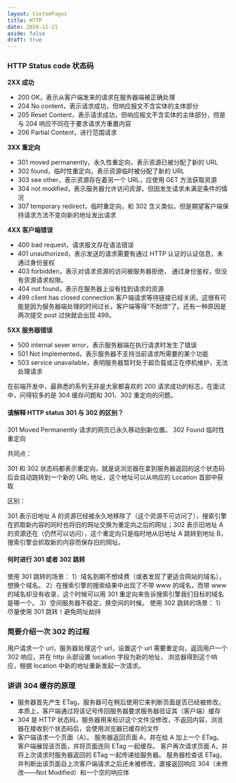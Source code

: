 ```yaml
---
layout: CustomPages
title: HTTP
date: 2020-11-21
aside: false
draft: true
---
```


### HTTP Status code 状态码

**2XX 成功**

- 200 OK，表示从客户端发来的请求在服务器端被正确处理
- 204 No content，表示请求成功，但响应报文不含实体的主体部分
- 205 Reset Content，表示请求成功，但响应报文不含实体的主体部分，但是与 204 响应不同在于要求请求方重置内容
- 206 Partial Content，进行范围请求

**3XX 重定向**

- 301 moved permanently，永久性重定向，表示资源已被分配了新的 URL
- 302 found，临时性重定向，表示资源临时被分配了新的 URL
- 303 see other，表示资源存在着另一个 URL，应使用 GET 方法获取资源
- 304 not modified，表示服务器允许访问资源，但因发生请求未满足条件的情况
- 307 temporary redirect，临时重定向，和 302 含义类似，但是期望客户端保持请求方法不变向新的地址发出请求

**4XX 客户端错误**

- 400 bad request，请求报文存在语法错误
- 401 unauthorized，表示发送的请求需要有通过 HTTP 认证的认证信息，未通过身份鉴权
- 403 forbidden，表示对请求资源的访问被服务器拒绝， 通过身份鉴权，但没有资源请求权限。
- 404 not found，表示在服务器上没有找到请求的资源
- 499 client has closed connection 客户端请求等待链接已经关闭，这很有可能是因为服务器端处理的时间过长，客户端等得“不耐烦”了。还有一种原因是两次提交 post 过快就会出现 499。

**5XX 服务器错误**

- 500 internal sever error，表示服务器端在执行请求时发生了错误
- 501 Not Implemented，表示服务器不支持当前请求所需要的某个功能
- 503 service unavailable，表明服务器暂时处于超负载或正在停机维护，无法处理请求

在前端开发中，最熟悉的系列无非是大家都喜欢的 200 请求成功的标志，在面试中，问得较多的是 304 缓存问题和 301、302 重定向的问题。

#### 请解释 HTTP status 301 与 302 的区别？

301 Moved Permanently 请求的网页已永久移动到新位置。
302 Found 临时性重定向

共同点：

301 和 302 状态码都表示重定向，就是说浏览器在拿到服务器返回的这个状态码后会自动跳转到一个新的 URL 地址，这个地址可以从响应的 Location 首部中获取

区别：

301 表示旧地址 A 的资源已经被永久地移除了（这个资源不可访问了），搜索引擎在抓取新内容的同时也将旧的网址交换为重定向之后的网址；302 表示旧地址 A 的资源还在（仍然可以访问），这个重定向只是临时地从旧地址 A 跳转到地址 B，搜索引擎会抓取新的内容而保存旧的网址。

#### 何时进行 301 或者 302 跳转

使用 301 跳转的场景：
1）域名到期不想续费（或者发现了更适合网站的域名），想换个域名。
2）在搜索引擎的搜索结果中出现了不带 www 的域名，而带 www 的域名却没有收录，这个时候可以用 301 重定向来告诉搜索引擎我们目标的域名是哪一个。
3）空间服务器不稳定，换空间的时候。
使用 302 跳转的场景：
1）尽量使用 301 跳转！避免网址劫持

### 简要介绍一次 302 的过程

用户请求一个 url，服务器处理这个 url，设置这个 url 需要重定向，返回用户一个 302 响应，并在 http 头部设置 location 字段为新的地址，
浏览器得到这个响应，根据 location 中新的地址重新发起一次请求。

### 讲讲 304 缓存的原理

- 服务器首先产生 ETag，服务器可在稍后使用它来判断页面是否已经被修改。本质上，客户端通过将该记号传回服务器要求服务器验证其（客户端）缓存
- 304 是 HTTP 状态码，服务器用来标识这个文件没修改，不返回内容，浏览器在接收到个状态码后，会使用浏览器已缓存的文件
- 客户端请求一个页面（A）。 服务器返回页面 A，并在给 A 加上一个 ETag。 客户端展现该页面，并将页面连同 ETag 一起缓存。 客户再次请求页面 A，并将上次请求时服务器返回的 ETag 一起传递给服务器。 服务器检查该 ETag，并判断出该页面自上次客户端请求之后还未被修改，直接返回响应 304（未修改——Not Modified）和一个空的响应体
